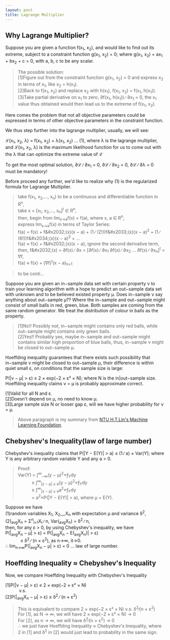 ```yaml
---
layout: post
title: Lagrange Multiplier
---
```


## Why Lagrange Multiplier?
Suppose you are given a function f(x<sub>1</sub>, x<sub>2</sub>), and would like to find out its extreme, subject to a constraint function g(x<sub>1</sub>, x<sub>2</sub>) = 0; 
where g(x<sub>1</sub>, x<sub>2</sub>) = ax<sub>1</sub> + bx<sub>2</sub> + c = 0, with a, b, c to be any scalar.

>The possible solution:  
[1]Figure out from the constraint function g(x<sub>1</sub>, x<sub>2</sub>) = 0 and express x<sub>2</sub> in terms of x<sub>1</sub>, like x<sub>2</sub> = h(x<sub>1</sub>).  
[2]Back to f(x<sub>1</sub>, x<sub>2</sub>) and replace x<sub>2</sub> with h(x<sub>1</sub>), f(x<sub>1</sub>, x<sub>2</sub>) = f(x<sub>1</sub>, h(x<sub>1</sub>)).  
[3]Take partial derivative on x<sub>1</sub> to zero, &part;f(x<sub>1</sub>, h(x<sub>1</sub>)) ∕ &part;x<sub>1</sub> = 0, the x<sub>1</sub> value thus obtained would then lead us to the extreme of f(x<sub>1</sub>, x<sub>2</sub>).  

Here comes the problem that not all objective parameters could be expressed in terms of other objective parameters in the constraint function.  

We thus step further into the lagrange multiplier, usually, we will see:

<p class="message">
&#8466;(x<sub>1</sub>, x<sub>2</sub>, λ) = f(x<sub>1</sub>, x<sub>2</sub>) + λ(x<sub>1</sub>, x<sub>2</sub>) ... (1),  
where λ is the lagrange multiplier, and &#8466;(x<sub>1</sub>, x<sub>2</sub>, λ) is the maximum likelihood function for us to come out with the λ that can optimize the extreme value of &#8466;
</p>

To get the most optimal solution, &part;&#8466; ∕ &part;x<sub>1</sub> = 0, &part;&#8466; ∕ &part;x<sub>2</sub> = 0, &part;&#8466; ∕ &part;&lambda; = 0 must be mandatory!

Before proceed any further, we'd like to realize why (1) is the regularized formula for Lagrange Multiplier.

>take f(x<sub>1</sub>, x<sub>2</sub>,..., x<sub>n</sub>) to be a continuous and differentiable function in R<sup>n</sup>,  
take x = [x<sub>1</sub>, x<sub>2</sub>,..., x<sub>n</sub>]<sup>t</sup> &isin; R<sup>n</sup>,  
then, begin from lim<sub>x&rarr;a</sub>f(x) = f(a), where x, a &isin; R<sup>n</sup>,  
express lim<sub>x&rarr;a</sub>f(x) in terms of Taylor Series:  
f(a) = f(x) + f&‌#x2032;(x)(x − a) + (1 ∕ (2!))f&‌#x2033;(x)(x − a)<sup>2</sup> + (1 ∕ (6!))f&‌#x2034;(x)(x − a)<sup>3</sup> + ...  
f(a) &asymp; f(x) + f&‌#x2032;(x)(x − a); ignore the second derivative term,  
then, f&‌#x2032;(x) = &part;f(x) ∕ &part;x = [&part;f(x) ∕ &part;x<sub>1</sub> &part;f(x) ∕ &part;x<sub>2</sub> ... &part;f(x) ∕ &part;x<sub>n</sub>]<sup>t</sup> = &nabla;f,  
f(a) &asymp; f(x) + (&nabla;f)<sup>t</sup>(x − a)<sub>n×1</sub>  

>to be conti...  

Suppose you are given an in−sample data set with certain property &nu; to train your learning algorithm with a hope to predict an out−sample data set with unknown and to be believed existed property &mu;.
Does in−sample &nu; say anything about out−sample &mu;??  Where the in−sample and out−sample might consist of small balls in red, green, blue.  Both samples are coming from the same random generator.
We treat the distribution of colour in balls as the property. 

>[1]No!!  Possibly not, in−sample might contains only red balls, while out−sample might contains only green balls.  
[2]Yes!!  Probably yes, maybe in−sample and out−sample might contains similar high proportion of blue balls, thus, in−sample &nu; might be closed to out−sample &mu;.  

Hoeffding inequality guarantees that there exists such possibility that in−sample &nu; might be closed to out−sample &mu;, their difference is within quiet small &epsilon;, on conditions that the sample 
size is large:

<p class="message">
P(|&nu; − &mu;| &gt; &epsilon;) &le; 2 × exp(−2 × &epsilon;&sup2; × N); where N is the in|out−sample size.  
Hoeffding inequality claims &nu; = &mu; is probably approximate correct.
</p>

[1]Valid for all N and &epsilon;.  
[2]Doesn&#39;t depend on &mu;, no need to know &mu;.  
[3]Large sample size N or looser gap &epsilon;, will we have higher probability for &nu; = &mu;.  

> Above paragraph is my summary from [NTU H.T.Lin's Machine Learning Foundation](https://zh−tw.coursera.org/learn/ntumlone−mathematicalfoundations).

## Chebyshev&#39;s Inequality(law of large number)

<p class="message">
Chebyshev&#39;s inequality claims that P(|Y − E(Y)| &gt; a) &le; (1 ∕ a) × Var(Y);  
where Y is any arbitrary random variable Y and any a &gt; 0.  
</p>

>Proof:  
Var(Y) = &int;<sup>&infin;</sup><sub>−&infin;</sub>(y − &mu;)<sup>2</sup>×&fnof;<sub>Y</sub>dy  
&#160;&#160;&#160;&#160;&#160;&#160;&#160;&#160;&#160;&#160;&#160;&ge; &int;<sup>&infin;</sup><sub>|y − &mu;| &ge; a</sub>(y − &mu;)<sup>2</sup>×&fnof;<sub>Y</sub>dy  
&#160;&#160;&#160;&#160;&#160;&#160;&#160;&#160;&#160;&#160;&#160;&ge; &int;<sup>&infin;</sup><sub>|y − &mu;| &ge; a</sub>a<sup>2</sup>×&fnof;<sub>Y</sub>dy  
&#160;&#160;&#160;&#160;&#160;&#160;&#160;&#160;&#160;&#160;&#160;= a<sup>2</sup>×P(|Y − E(Y)| &gt; a), where &mu; = E(Y).  

Suppose we have  
(1)random variables X<sub>1</sub>, X<sub>2</sub>,,,,X<sub>n</sub> with expectation &mu; and variance &#948;<sup>2</sup>,  
(2)<sub>avg</sub>X<sub>n</sub> = &Sigma;<sup>n</sup><sub>i=1</sub>X<sub>i</sub> ∕ n, Var(<sub>avg</sub>X<sub>n</sub>) = &#948;<sup>2</sup> ∕ n,  
then, for any &epsilon; &gt; 0, by using Chebyshev&#39;s inequality, we have  
P(|<sub>avg</sub>X<sub>n</sub> − &mu;| &gt; &epsilon;) = P(|<sub>avg</sub>X<sub>n</sub> − E(<sub>avg</sub>X<sub>n</sub>)| &gt; &epsilon;)  
&#160;&#160;&#160;&#160;&#160;&#160;&#160;&#160;&#160;&#160;&#160; &le; &#948;<sup>2</sup> ∕ (n × &epsilon;<sup>2</sup>), as n&rarr;&infin;, it&rarr;0.  
&#8756; lim<sub>n&rarr;&infin;</sub>P(|<sub>avg</sub>X<sub>n</sub> − &mu;| &gt; &epsilon;) = 0 ... law of large number.  

## Hoeffding Inequality &asymp; Chebyshev&#39;s Inequality

Now, we compare Hoeffding Inequality with Chebyshev&#39;s Inequality  

[1]P(|&nu; − &mu;| &gt; &epsilon;) &le; 2 × exp(−2 × &epsilon;&sup2; × N)  
&#160;&#160;&#160;&#160;&#160;&#160;&#160;&#160;&#160;&#160;&#160;v.s.  
[2]P(|<sub>avg</sub>X<sub>n</sub> − &mu;| &gt; &epsilon;) &le; &#948;<sup>2</sup> ∕ (n × &epsilon;<sup>2</sup>)  

>This is equivalent to compare 2 × exp(−2 × &epsilon;&sup2; × N) v.s. &#948;<sup>2</sup>∕(n × &epsilon;<sup>2</sup>)  
For [1], as N &rarr; &infin;, we will have 2 × exp(−2 × &epsilon;&sup2; × N) &rarr; 0  
For [2], as n &rarr; &infin;, we will have &#948;<sup>2</sup>∕(n × &epsilon;<sup>2</sup>) &rarr; 0  
&#8756; we just have Hoeffding Inequality &asymp; Chebyshev&#39;s Inequality, where 2 in [1] and &#948;<sup>2</sup> in [2] would just lead to probability in the same sign.